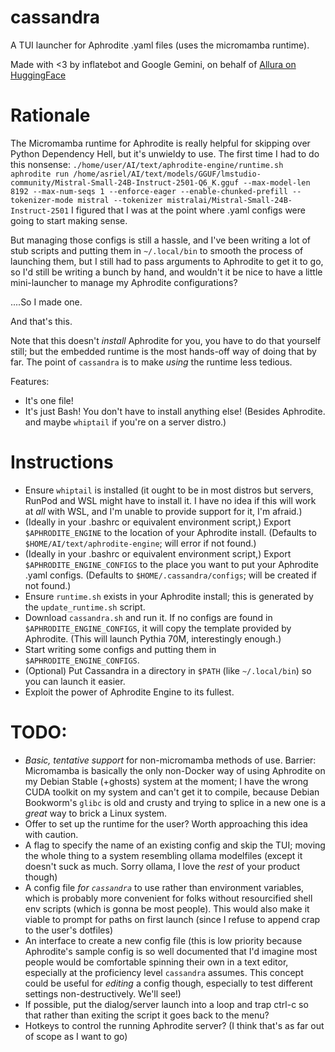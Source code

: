 # cassandra
A TUI launcher for Aphrodite .yaml files (uses the micromamba runtime).

Made with <3 by inflatebot and Google Gemini, on behalf of [Allura on HuggingFace](https://huggingface.co/allura-org)

# Rationale
The Micromamba runtime for Aphrodite is really helpful for skipping over Python Dependency Hell, but it's unwieldy to use. The first time I had to do this nonsense:
`./home/user/AI/text/aphrodite-engine/runtime.sh aphrodite run /home/asriel/AI/text/models/GGUF/lmstudio-community/Mistral-Small-24B-Instruct-2501-Q6_K.gguf --max-model-len 8192 --max-num-seqs 1 --enforce-eager --enable-chunked-prefill --tokenizer-mode mistral --tokenizer mistralai/Mistral-Small-24B-Instruct-2501`
I figured that I was at the point where .yaml configs were going to start making sense.

But managing those configs is still a hassle, and I've been writing a lot of stub scripts and putting them in `~/.local/bin` to smooth the process of launching them, but I still had to pass arguments to Aphrodite to get it to go, so I'd still be writing a bunch by hand, and wouldn't it be nice to have a little mini-launcher to manage my Aphrodite configurations?

....So I made one.

And that's this.

Note that this doesn't *install* Aphrodite for you, you have to do that yourself still; but the embedded runtime is the most hands-off way of doing that by far. The point of `cassandra` is to make *using* the runtime less tedious.

Features:
- It's one file!
- It's just Bash! You don't have to install anything else! (Besides Aphrodite. and maybe `whiptail` if you're on a server distro.)

# Instructions

- Ensure `whiptail` is installed (it ought to be in most distros but servers, RunPod and WSL might have to install it. I have no idea if this will work at *all* with WSL, and I'm unable to provide support for it, I'm afraid.)
- (Ideally in your .bashrc or equivalent environment script,) Export `$APHRODITE_ENGINE` to the location of your Aphrodite install. (Defaults to `$HOME/AI/text/aphrodite-engine`; will error if not found.)
- (Ideally in your .bashrc or equivalent environment script,) Export `$APHRODITE_ENGINE_CONFIGS` to the place you want to put your Aphrodite .yaml configs. (Defaults to `$HOME/.cassandra/configs`; will be created if not found.)
- Ensure `runtime.sh` exists in your Aphrodite install; this is generated by the `update_runtime.sh` script.
- Download `cassandra.sh` and run it. If no configs are found in `$APHRODITE_ENGINE_CONFIGS`, it will copy the template provided by Aphrodite. (This will launch Pythia 70M, interestingly enough.)
- Start writing some configs and putting them in `$APHRODITE_ENGINE_CONFIGS`.
- (Optional) Put Cassandra in a directory in `$PATH` (like `~/.local/bin`) so you can launch it easier.
- Exploit the power of Aphrodite Engine to its fullest.


# TODO:
- *Basic, tentative support* for non-micromamba methods of use. Barrier: Micromamba is basically the only non-Docker way of using Aphrodite on my Debian Stable (+ghosts) system at the moment; I have the wrong CUDA toolkit on my system and can't get it to compile, because Debian Bookworm's `glibc` is old and crusty and trying to splice in a new one is a *great* way to brick a Linux system.
- Offer to set up the runtime for the user? Worth approaching this idea with caution.
- A flag to specify the name of an existing config and skip the TUI; moving the whole thing to a system resembling ollama modelfiles (except it doesn't suck as much. Sorry ollama, I love the *rest* of your product though)
- A config file *for `cassandra`* to use rather than environment variables, which is probably more convenient for folks without resourcified shell env scripts (which is gonna be most people). This would also make it viable to prompt for paths on first launch (since I refuse to append crap to the user's dotfiles)
- An interface to create a new config file (this is low priority because Aphrodite's sample config is so well documented that I'd imagine most people would be comfortable spinning their own in a text editor, especially at the proficiency level `cassandra` assumes. This concept could be useful for *editing* a config though, especially to test different settings non-destructively. We'll see!)
- If possible, put the dialog/server launch into a loop and trap ctrl-c so that rather than exiting the script it goes back to the menu?
- Hotkeys to control the running Aphrodite server? (I think that's as far out of scope as I want to go)
